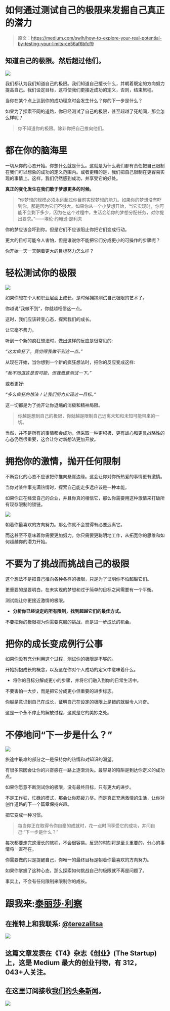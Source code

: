 # 如何通过测试自己的极限来发掘自己真正的潜力

> 原文：<https://medium.com/swlh/how-to-explore-your-real-potential-by-testing-your-limits-ce56af6bfcf9>

## 知道自己的极限。然后超过他们。

![](img/75438564270686da3d915f044f0ddd06.png)

我们都认为我们知道自己的极限。我们知道自己擅长什么，并朝着既定的方向努力提高自己。我们设定目标，这将使我们更接近成功的定义，否则，结束旅程。

当你在某个点上达到你的成功理念时会发生什么？你的下一步是什么？

如果为了探索不同的道路，你已经测试了自己的极限，甚至超越了死胡同，那会怎么样呢？

> 你不知道你的极限。除非你把自己推向他们。

# **都在你的脑海里**

一切从你的心态开始。你想什么就是什么。这就是为什么我们都有责任把自己限制在我们可以想象的成功的定义范围内。或者更糟的是，我们把自己限制在更容易实现的事情上。这样，我们仍然感到成功，并享受它的好处。

**真正的变化发生在我们敢于梦想更多的时候。**

> “你梦想的规模必须永远超过你目前实现梦想的能力。如果你的梦想没有吓到你，那是因为它们不够大。如果你从一个小梦想开始，当它实现时，你可能不会剩下多少，因为在这个过程中，生活会给你的梦想分配任务，对你提出要求。”——埃伦·约翰逊·瑟利夫

你的梦应该会吓到你。但是它们不应该阻止你把它们变成行动。

更大的目标可能令人害怕，但是谁说你不能把它们分成更小的可操作的步骤呢？

你开始一天一天朝着更大的目标努力怎么样？

# 轻松测试你的极限

![](img/6980ae2cfd0077fdfdadf29b5611310e.png)

如果你想在个人和职业层面上成长，是时候拥抱测试自己极限的艺术了。

你越说“我做不到”，你就越相信这一点。

这时，我们应该转变心态，探索我们的成长。

让它毫不费力。

听到一个新的疯狂想法时，做出这样的反应是很常见的:

*“这太疯狂了。我觉得我做不到这一点。”*

从现在开始，当你想到一个新的疯狂想法时，把你的反应变成这样:

*“我不知道这是否可能，但我愿意测试一下。”*

或者更好:

*“多么疯狂的想法！让我们努力实现这一目标。”*

这一切都是为了抛开让你退缩的消极和精神局限。

> 你越是想到自己的极限，你就越是限制自己远离未知和未知可能带来的一切。

当然，并不是所有的事情都会成功，但采取一种更积极、更有雄心和更具战略性的心态仍然很重要，这会让你对新想法更加开放。

# **拥抱你的激情，抛开任何限制**

不断变化的心态不应该把你推向悬崖边缘。这会让你对你所热爱的事情更有激情。

当你对某件事充满热情时，探索自己能走多远应该是一种本能。

如果你正在经营自己的企业，并且你真的相信它，那么你需要用这种激情来打破所有现存限制的锁链。

![](img/5e118ff9b6ab27c38cae5f6db04e5eb5.png)

朝着你最喜欢的方向努力。那么你就不会觉得有必要远离它。

而这甚至不意味着你需要更加努力。你只需要更聪明地工作，从拓宽你的思维和如何超越你的潜力开始。

# 不要为了挑战而挑战自己的极限

这个想法不是把自己推向各种各样的极限，只是为了证明你不怕超越它们。

更重要的是要明白，在未实现的梦想和过于简单的目标之间需要有一个平衡。

测试能让你更接近激情的极限。

*   **分析你已经设定的所有限制，找到超越它们的最佳方式。**

不要把你的极限视为你需要克服的挑战，而是进一步成长的机会。

# **把你的成长变成例行公事**

如果你没有充分利用这个过程，测试你的极限是不够的。

开始拥抱成长的概念，以及这在你对个人成功的定义中意味着什么。

*   将你的目标分解成更小的步骤，并将它们融入到你的日常生活中。

不要害怕一大步，而是把它分成更小但重要的进步标志。

你越是意识到自己在成长，证明自己在设定的极限上是错的就越令人兴奋。

这是一个永不停止的解放过程，这就是它的美妙之处。

# 不停地问“下一步是什么？”

![](img/c1c021a52e1a758b17f50bfa973baa6a.png)

旅途中最难的部分之一是保持你的热情和对知识的渴望。

有很多原因会让你的兴奋感在一路上逐渐消失。最容易的陷阱是到达你定义的成功点。

如果你愿意不断测试你的极限，没有最终目标，只有更大的进步。

不是工作狂，忙碌的模式，那会让你筋疲力尽。而是真正充满激情的生活，让你对创作道路的下一个篇章保持兴趣。

把它变成一种习惯。

> 每当你正在取得令你自豪的成就时，花一点时间享受它的成功，并问自己:“下一步是什么？”

每次都要走完这漫长的旅程，不会很容易。反思的时刻将是至关重要的，分心的事情将一直存在。

你需要做的只是提醒自己，你唯一的最终目标是朝着你最喜欢的方向努力。

如果你掌握了这种心态，那么探索如何挑战自己的极限就不再是问题了。

事实上，不会有任何限制来限制你的成长。

# 跟我来:[泰丽莎·利察](https://medium.com/u/9a0c80fcdd9c?source=post_page-----ce56af6bfcf9--------------------------------)

## 在推特上和我联系: [@terezalitsa](https://twitter.com/terezalitsa)

[![](img/308a8d84fb9b2fab43d66c117fcc4bb4.png)](https://medium.com/swlh)

## 这篇文章发表在《T4》杂志《创业》(The Startup)上，这是 Medium 最大的创业刊物，有 312，043+人关注。

## 在这里订阅接收[我们的头条新闻](http://growthsupply.com/the-startup-newsletter/)。

[![](img/b0164736ea17a63403e660de5dedf91a.png)](https://medium.com/swlh)
